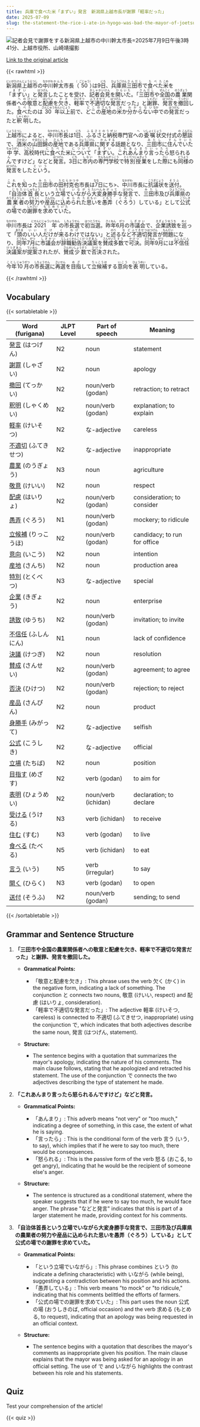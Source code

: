 ```yaml
---
title: 兵庫で食べた米「まずい」発言　新潟県上越市長が謝罪「軽率だった」
date: 2025-07-09
slug: the-statement-the-rice-i-ate-in-hyogo-was-bad-the-mayor-of-joetsu-city-in-niigata-prefecture-apologized-saying-it-was-careless
---
```


![記者会見で謝罪をする新潟県上越市の中川幹太市長=2025年7月9日午後3時41分、上越市役所、山崎靖撮影](https://www.asahicom.jp/imgopt/img/4e7e5967b6/comm_L/AS20250709003752.jpg "記者会見で謝罪をする新潟県上越市の中川幹太市長=2025年7月9日午後3時41分、上越市役所、山崎靖撮影")

[Link to the original article](https://asahi.com/articles/AST792SWZT79UOHB008M.html?iref=comtop_7_05)

{{< rawhtml >}}
<p><ruby>新潟県<rt>にいがたけん</rt></ruby><ruby>上越市<rt>じょうえつし</rt></ruby>の<ruby>中川<rt>なかがわ</rt></ruby><ruby>幹太<rt>かんた</rt></ruby>市長<ruby>（<rt>（</rt></ruby><ruby>50<rt>ごじゅう</rt></ruby><ruby>）<rt>）</rt></ruby>は9<ruby>日<rt>にち</rt></ruby>、<ruby>兵庫県<rt>ひょうごけん</rt></ruby><ruby>三田市<rt>さんだし</rt></ruby>で<ruby>食べた<rt>たべた</rt></ruby><ruby>米<rt>こめ</rt></ruby>を「<ruby>まずい<rt>まずい</rt></ruby>」と<ruby>発言<rt>はつげん</rt></ruby>したことを受け、<ruby>記者会見<rt>きしゃかいけん</rt></ruby>を<ruby>開いた<rt>ひらいた</rt></ruby>。「<ruby>三田市<rt>さんだし</rt></ruby>や<ruby>全国<rt>ぜんこく</rt></ruby>の<ruby>農業<rt>のうぎょう</rt></ruby>関係者<ruby>への<rt>への</rt></ruby><ruby>敬意<rt>けいい</rt></ruby>と<ruby>配慮<rt>はいりょ</rt></ruby>を<ruby>欠き<rt>かき</rt></ruby>、<ruby>軽率<rt>けいそつ</rt></ruby>で<ruby>不適切<rt>ふてきせつ</rt></ruby>な<ruby>発言<rt>はつげん</rt></ruby>だった」と<ruby>謝罪<rt>しゃざい</rt></ruby>、<ruby>発言<rt>はつげん</rt></ruby>を<ruby>撤回<rt>てっかい</rt></ruby>した。<ruby>食べた<rt>たべた</rt></ruby>のは<ruby>30<rt>さんじゅう</rt></ruby><ruby>年以上<rt>ねんいじょう</rt></ruby>前で、<ruby>どこの<rt>どこの</rt></ruby><ruby>産地<rt>さんち</rt></ruby>の<ruby>米<rt>こめ</rt></ruby>か<ruby>分からない<rt>わからない</rt></ruby><ruby>中<rt>なか</rt></ruby>での<ruby>発言<rt>はつげん</rt></ruby>だったと<ruby>釈明<rt>しゃくめい</rt></ruby>した。</p>

<p><ruby>上越市<rt>じょうえつし</rt></ruby>によると、<ruby>中川市長<rt>なかがわしちょう</rt></ruby>は1<ruby>日<rt>にち</rt></ruby>、<ruby>ふるさと納税<rt>ふるさとのうぜい</rt></ruby>専門官<ruby>への<rt>へ</rt></ruby><ruby>委嘱状<rt>いしょくじょう</rt></ruby>交付式<ruby>の<rt>の</rt></ruby><ruby>懇談<rt>こんだん</rt></ruby>で、<ruby>酒米<rt>さかまい</rt></ruby>の<ruby>山田錦<rt>やまだにしき</rt></ruby>の<ruby>産地<rt>さんち</rt></ruby>である<ruby>兵庫県<rt>ひょうごけん</rt></ruby>に<ruby>関する<rt>かんする</rt></ruby>話題<ruby>と<rt>と</rt></ruby>なり、<ruby>三田市<rt>みたし</rt></ruby>に<ruby>住んでいた<rt>すんでいた</rt></ruby><ruby>中学<rt>ちゅうがく</rt></ruby>、<ruby>高校<rt>こうこう</rt></ruby>時代<ruby>に<rt>に</rt></ruby><ruby>食べた<rt>たべた</rt></ruby>米<ruby>について<rt>について</rt></ruby>「<ruby>まずい<rt>まずい</rt></ruby>。<ruby>これ<rt>これ</rt></ruby><ruby>あんまり<rt>あんまり</rt></ruby><ruby>言ったら<rt>いったら</rt></ruby>怒られる<ruby>ん<rt>ん</rt></ruby>ですけど」などと<ruby>発言<rt>はつげん</rt></ruby>。3<ruby>日<rt>にち</rt></ruby>に<ruby>市内<rt>しない</rt></ruby>の<ruby>専門学校<rt>せんもんがっこう</rt></ruby>で<ruby>特別授業<rt>とくべつじゅぎょう</rt></ruby>をした<ruby>際<rt>さい</rt></ruby>にも<ruby>同様<rt>どうよう</rt></ruby>の<ruby>発言<rt>はつげん</rt></ruby>をした<ruby>という<rt>という</rt></ruby>。</p>

<p><ruby>これ<rt>これ</rt></ruby>を<ruby>知<rt>し</rt></ruby>った<ruby>三田市<rt>みたし</rt></ruby>の<ruby>田村<rt>たむら</rt></ruby><ruby>克也<rt>かつや</rt></ruby>市長は<ruby>7<rt>なな</rt></ruby>日<ruby>にち</rt>></ruby>、<ruby>中川<rt>なかがわ</rt></ruby>市長に<ruby>抗議状<rt>こうぎじょう</rt></ruby>を<ruby>送付<rt>そうふ</rt></ruby>。「<ruby>自治体<rt>じちたい</rt></ruby><ruby>首長<rt>しゅちょう</rt></ruby>という<ruby>立場<rt>たちば</rt></ruby>で<ruby>いながら<rt>いながら</rt></ruby><ruby>大変<rt>たいへん</rt></ruby><ruby>身勝手<rt>みがって</rt></ruby>な<ruby>発言<rt>はつげん</rt></ruby>で、<ruby>三田市<rt>みたし</rt></ruby>及び<ruby>兵庫県<rt>ひょうごけん</rt></ruby>の<ruby>農業者<rt>のうぎょうしゃ</rt></ruby>の<ruby>努力<rt>どりょく</rt></ruby>や<ruby>産品<rt>さんぴん</rt></ruby>に<ruby>込められた<rt>こめられた</rt></ruby><ruby>思い<rt>おもい</rt></ruby>を<ruby>愚弄<rt>ぐろう</rt></ruby>（<ruby>ぐろう<rt>ぐろう</rt></ruby>）している」として<ruby>公式<rt>こうしき</rt></ruby>の<ruby>場<rt>ば</rt></ruby>での<ruby>謝罪<rt>しゃざい</rt></ruby>を<ruby>求めていた<rt>もとめていた</rt></ruby>。</p>

<p><ruby>中川<rt>なかがわ</rt></ruby>市長は<ruby>2021年<rt>にせんにじゅういちねん</rt></ruby>の<ruby>市長選<rt>しちょうせん</rt></ruby>で<ruby>初当選<rt>はつとうせん</rt></ruby>。<ruby>昨年<rt>さくねん</rt></ruby>6<ruby>月<rt>がつ</rt></ruby>の<ruby>市議会<rt>しぎかい</rt></ruby>で、<ruby>企業誘致<rt>きぎょうゆうち</rt></ruby>を<ruby>巡<rt>めぐ</rt></ruby>って「<ruby>頭<rt>あたま</rt></ruby>の<ruby>いい<rt>いい</rt></ruby>人<ruby>だけ<rt>だけ</rt></ruby>が<ruby>来<rt>く</rt></ruby>る<ruby>わけ<rt>わけ</rt></ruby>ではない」と<ruby>述<rt>のべ</rt></ruby>る<ruby>など<rt>など</rt></ruby><ruby>不適切<rt>ふてきせつ</rt></ruby><ruby>発言<rt>はつげん</rt></ruby>が<ruby>問題<rt>もんだい</rt></ruby>になり、<ruby>同年<rt>どうねん</rt></ruby>7<ruby>月<rt>がつ</rt></ruby>に<ruby>市議会<rt>しぎかい</rt></ruby>が<ruby>辞職<rt>じしょく</rt></ruby><ruby>勧告<rt>かんこく</rt></ruby><ruby>決議案<rt>けつぎあん</rt></ruby>を<ruby>賛成<rt>さんせい</rt></ruby><ruby>多数<rt>たすう</rt></ruby>で<ruby>可決<rt>かけつ</rt></ruby>。<ruby>同年<rt>どうねん</rt></ruby>9<ruby>月<rt>がつ</rt></ruby>には<ruby>不信任<rt>ふしんにん</rt></ruby><ruby>決議案<rt>けつぎあん</rt></ruby>が<ruby>提案<rt>ていあん</rt></ruby>されたが、<ruby>賛成<rt>さんせい</rt></ruby><ruby>少数<rt>しょうすう</rt></ruby>で<ruby>否決<rt>ひけつ</rt></ruby>された。</p>

<p><ruby>今年<rt>ことし</rt></ruby><ruby>10月<rt>じゅうがつ</rt></ruby>の<ruby>市長選<rt>しちょうせん</rt></ruby>に<ruby>再選<rt>さいせん</rt></ruby>を<ruby>目指<rt>めざ</rt></ruby>して<ruby>立候補<rt>りっこうほ</rt></ruby>する<ruby>意向<rt>いこう</rt></ruby>を<ruby>表明<rt>ひょうめい</rt></ruby>している。</p>
{{< /rawhtml >}}

## Vocabulary


{{< sortabletable >}}

| Word (furigana)          | JLPT Level | Part of speech         | Meaning                                      |
|--------------------------|------------|------------------------|----------------------------------------------|
|[発言](https://jisho.org/search/%E7%99%BA%E8%A8%80) (はつげん)| N2         | noun                   | statement                                    |
|[謝罪](https://jisho.org/search/%E8%AC%9D%E7%BD%AA) (しゃざい)| N2         | noun                   | apology                                      |
|[撤回](https://jisho.org/search/%E6%92%A4%E5%9B%9E) (てっかい)| N2         | noun/verb (godan)     | retraction; to retract                       |
|[釈明](https://jisho.org/search/%E9%87%88%E6%98%8E) (しゃくめい)| N2         | noun/verb (godan)     | explanation; to explain                      |
|[軽率](https://jisho.org/search/%E8%BB%BD%E7%8E%87) (けいそつ)| N2         | な-adjective           | careless                                     |
|[不適切](https://jisho.org/search/%E4%B8%8D%E9%81%A9%E5%88%87) (ふてきせつ)| N2         | な-adjective           | inappropriate                                 |
|[農業](https://jisho.org/search/%E8%BE%B2%E6%A5%AD) (のうぎょう)| N3         | noun                   | agriculture                                   |
|[敬意](https://jisho.org/search/%E6%95%AC%E6%84%8F) (けいい)| N2         | noun                   | respect                                      |
|[配慮](https://jisho.org/search/%E9%85%8D%E6%85%AE) (はいりょ)| N2         | noun/verb (godan)     | consideration; to consider                   |
|[愚弄](https://jisho.org/search/%E6%84%9A%E5%BC%84) (ぐろう)| N1         | noun/verb (godan)     | mockery; to ridicule                         |
|[立候補](https://jisho.org/search/%E7%AB%8B%E5%80%99%E8%A3%9C) (りっこうほ)| N2         | noun/verb (godan)     | candidacy; to run for office                |
|[意向](https://jisho.org/search/%E6%84%8F%E5%90%91) (いこう)| N2         | noun                   | intention                                    |
|[産地](https://jisho.org/search/%E7%94%A3%E5%9C%B0) (さんち)| N2         | noun                   | production area                              |
|[特別](https://jisho.org/search/%E7%89%B9%E5%88%A5) (とくべつ)| N3         | な-adjective           | special                                      |
|[企業](https://jisho.org/search/%E4%BC%81%E6%A5%AD) (きぎょう)| N2         | noun                   | enterprise                                    |
|[誘致](https://jisho.org/search/%E8%AA%98%E8%87%B4) (ゆうち)| N2         | noun/verb (godan)     | invitation; to invite                        |
|[不信任](https://jisho.org/search/%E4%B8%8D%E4%BF%A1%E4%BB%BB) (ふしんにん)| N1         | noun                   | lack of confidence                           |
|[決議](https://jisho.org/search/%E6%B1%BA%E8%AD%B0) (けつぎ)| N2         | noun                   | resolution                                   |
|[賛成](https://jisho.org/search/%E8%B3%9B%E6%88%90) (さんせい)| N2         | noun/verb (godan)     | agreement; to agree                          |
|[否決](https://jisho.org/search/%E5%90%A6%E6%B1%BA) (ひけつ)| N2         | noun/verb (godan)     | rejection; to reject                         |
|[産品](https://jisho.org/search/%E7%94%A3%E5%93%81) (さんぴん)| N2         | noun                   | product                                      |
|[身勝手](https://jisho.org/search/%E8%BA%AB%E5%8B%9D%E6%89%8B) (みがって)| N2         | な-adjective           | selfish                                      |
|[公式](https://jisho.org/search/%E5%85%AC%E5%BC%8F) (こうしき)| N2         | な-adjective           | official                                     |
|[立場](https://jisho.org/search/%E7%AB%8B%E5%A0%B4) (たちば)| N2         | noun                   | position                                     |
|[目指す](https://jisho.org/search/%E7%9B%AE%E6%8C%87%E3%81%99) (めざす)| N2         | verb (godan)          | to aim for                                   |
|[表明](https://jisho.org/search/%E8%A1%A8%E6%98%8E) (ひょうめい)| N2         | noun/verb (ichidan)   | declaration; to declare                      |
|[受ける](https://jisho.org/search/%E5%8F%97%E3%81%91%E3%82%8B) (うける)| N3         | verb (ichidan)        | to receive                                   |
|[住む](https://jisho.org/search/%E4%BD%8F%E3%82%80) (すむ)| N3         | verb (godan)          | to live                                      |
|[食べる](https://jisho.org/search/%E9%A3%9F%E3%81%B9%E3%82%8B) (たべる)| N5         | verb (ichidan)        | to eat                                       |
|[言う](https://jisho.org/search/%E8%A8%80%E3%81%86) (いう)| N5         | verb (irregular)      | to say                                       |
|[開く](https://jisho.org/search/%E9%96%8B%E3%81%8F) (ひらく)| N3         | verb (godan)          | to open                                      |
|[送付](https://jisho.org/search/%E9%80%81%E4%BB%98) (そうふ)| N2         | noun/verb (godan)     | sending; to send                            |

{{< /sortabletable >}}


## Grammar and Sentence Structure

1. **「三田市や全国の農業関係者への敬意と配慮を欠き、軽率で不適切な発言だった」と謝罪、発言を撤回した。**

   - **Grammatical Points:**
     - 「敬意と配慮を欠き」: This phrase uses the verb 欠く (かく) in the negative form, indicating a lack of something. The conjunction と connects two nouns, 敬意 (けいい, respect) and 配慮 (はいりょ, consideration).
     - 「軽率で不適切な発言だった」: The adjective 軽率 (けいそつ, careless) is connected to 不適切 (ふてきせつ, inappropriate) using the conjunction で, which indicates that both adjectives describe the same noun, 発言 (はつげん, statement).

   - **Structure:**
     - The sentence begins with a quotation that summarizes the mayor's apology, indicating the nature of his comments. The main clause follows, stating that he apologized and retracted his statement. The use of the conjunction で connects the two adjectives describing the type of statement he made.

2. **「これあんまり言ったら怒られるんですけど」などと発言。**

   - **Grammatical Points:**
     - 「あんまり」: This adverb means "not very" or "too much," indicating a degree of something, in this case, the extent of what he is saying.
     - 「言ったら」: This is the conditional form of the verb 言う (いう, to say), which implies that if he were to say too much, there would be consequences.
     - 「怒られる」: This is the passive form of the verb 怒る (おこる, to get angry), indicating that he would be the recipient of someone else's anger.

   - **Structure:**
     - The sentence is structured as a conditional statement, where the speaker suggests that if he were to say too much, he would face anger. The phrase "などと発言" indicates that this is part of a larger statement he made, providing context for his comments.

3. **「自治体首長という立場でいながら大変身勝手な発言で、三田市及び兵庫県の農業者の努力や産品に込められた思いを愚弄（ぐろう）している」として公式の場での謝罪を求めていた。**

   - **Grammatical Points:**
     - 「という立場でいながら」: This phrase combines という (to indicate a defining characteristic) with いながら (while being), suggesting a contradiction between his position and his actions.
     - 「愚弄している」: This verb means "to mock" or "to ridicule," indicating that his comments belittled the efforts of farmers.
     - 「公式の場での謝罪を求めていた」: This part uses the noun 公式の場 (おうしきのば, official occasion) and the verb 求める (もとめる, to request), indicating that an apology was being requested in an official context.

   - **Structure:**
     - The sentence begins with a quotation that describes the mayor's comments as inappropriate given his position. The main clause explains that the mayor was being asked for an apology in an official setting. The use of で and いながら highlights the contrast between his role and his statements.

## Quiz

Test your comprehension of the article!

{{< quiz >}}